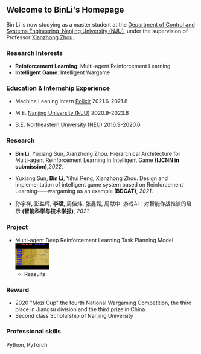 ## Welcome to BinLi's Homepage
Bin Li is now studying as a master student at the [Department of Control and Systems Engineering, Nanjing University (NJU)](https://sme.nju.edu.cn/main.htm), under the supervision of Professor [Xianzhong Zhou](https://sme.nju.edu.cn/zxz/list.htm).
### Research Interests
- **Reinforcement Learning**: Multi-agent Reinforcement Learning
- **Intelligent Game**: Intelligent Wargame

### Education & Internship Experience
- Machine Leaning Intern [Polixir](http://polixir.ai/)  		 2021.6-2021.8

- M.E. [Nanjing University (NJU)](https://www.nju.edu.cn/main.htm)   2020.9-2023.6

- B.E. [Northeastern University (NEU)](http://www.neu.edu.cn/)   2016.9-2020.6

### Research
- **Bin Li**, Yuxiang Sun, Xianzhong Zhou. Hierarchical Architecture for Multi-agent Reinforcement Learning in Intelligent Game **(IJCNN in submission)**,*2022*. 

- Yuxiang Sun, **Bin Li**, Yihui Peng, Xianzhong Zhou. Design and implementation of intelligent game system based on Reinforcement Learning——wargaming as an example **(BDCAT)**, *2021*. 

- 孙宇祥, 彭益辉, **李斌**, 周佳炜, 张鑫磊, 周献中. 游戏AI：对智能作战推演的启示 **(智能科学与技术学报)**, *2021*.

### Project
- Multi-agent Deep Reinforcement Learning Task Planning Model <img src="/wargame.png" alt="wargame" width="90" height="70" align="bottom" />
  - Reasults: 

### Reward
- 2020 "Mozi Cup" the fourth National Wargaming Competition, the third place in Jiangsu division and the third prize in China
- Second class Scholarship of Nanjing University

### Professional skills
Python, PyTorch

